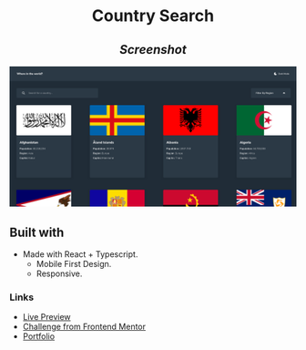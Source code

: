 # <center>Country Search</center>

## <center>_Screenshot_</center>

![App Photo](./app.png)

## Built with

- Made with React + Typescript.
  - Mobile First Design.
  - Responsive.

### Links

- [Live Preview](https://country-search-pi-seven.vercel.app/)
- [Challenge from Frontend Mentor](https://www.frontendmentor.io/challenges/rest-countries-api-with-color-theme-switcher-5cacc469fec04111f7b848ca/hub)
- [Portfolio](https://www.eucaue.tech)
